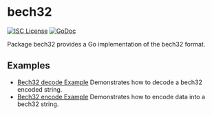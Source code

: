 bech32
==========

[![ISC License](http://img.shields.io/badge/license-ISC-blue.svg)](https://choosealicense.com/licenses/isc/)
[![GoDoc](https://godoc.org/github.com/astrix-network/astrixd/util/bech32?status.png)](http://godoc.org/github.com/astrix-network/astrixd/util/bech32)

Package bech32 provides a Go implementation of the bech32 format.

## Examples

* [Bech32 decode Example](http://godoc.org/github.com/astrix-network/astrixd/util/bech32#example-Bech32Decode)
  Demonstrates how to decode a bech32 encoded string.
* [Bech32 encode Example](http://godoc.org/github.com/astrix-network/astrixd/util/bech32#example-BechEncode)
  Demonstrates how to encode data into a bech32 string.

